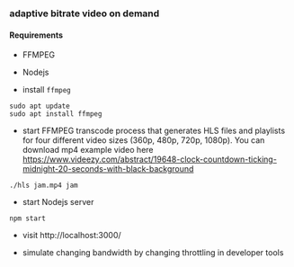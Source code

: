 ### adaptive bitrate video on demand

#### Requirements
- FFMPEG
- Nodejs

- install `ffmpeg`
```shell
sudo apt update
sudo apt install ffmpeg
```

- start FFMPEG transcode process that generates HLS files and playlists for four different video sizes (360p, 480p, 720p, 1080p). You can download mp4 example video here https://www.videezy.com/abstract/19648-clock-countdown-ticking-midnight-20-seconds-with-black-background
```shell
./hls jam.mp4 jam
```

- start Nodejs server
```shell
npm start
```

- visit http://localhost:3000/

- simulate changing bandwidth by changing throttling in developer tools